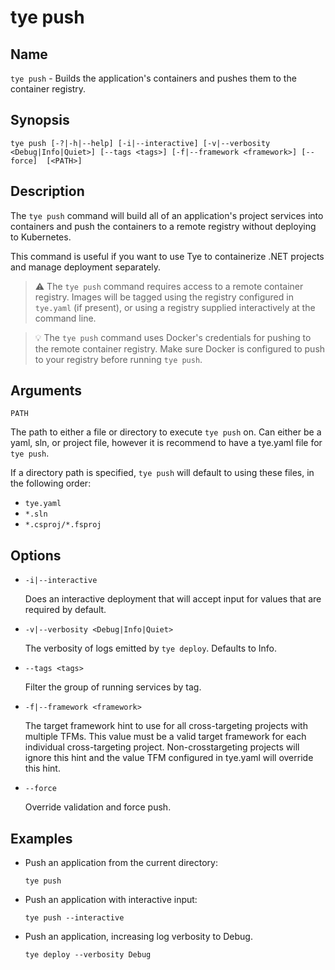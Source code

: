 # tye push

## Name

`tye push` - Builds the application's containers and pushes them to the container registry.

## Synopsis

```text
tye push [-?|-h|--help] [-i|--interactive] [-v|--verbosity <Debug|Info|Quiet>] [--tags <tags>] [-f|--framework <framework>] [--force]  [<PATH>]
```

## Description

The `tye push` command will build all of an application's project services into containers and push the containers to a remote registry without deploying to Kubernetes.

This command is useful if you want to use Tye to containerize .NET projects and manage deployment separately.

> :warning: The `tye push` command requires access to a remote container registry. Images will be tagged using the registry configured in `tye.yaml` (if present), or using a registry supplied interactively at the command line.

> :bulb: The `tye push` command uses Docker's credentials for pushing to the remote container registry. Make sure Docker is configured to push to your registry before running `tye push`.

## Arguments

`PATH`

The path to either a file or directory to execute `tye push` on. Can either be a yaml, sln, or project file, however it is recommend to have a tye.yaml file for `tye push`.

If a directory path is specified, `tye push` will default to using these files, in the following order:

- `tye.yaml`
- `*.sln`
- `*.csproj/*.fsproj`

## Options

- `-i|--interactive`

    Does an interactive deployment that will accept input for values that are required by default.

- `-v|--verbosity <Debug|Info|Quiet>`

    The verbosity of logs emitted by `tye deploy`. Defaults to Info.

- `--tags <tags>`

    Filter the group of running services by tag.

- `-f|--framework <framework>`

    The target framework hint to use for all cross-targeting projects with multiple TFMs. This value must be a valid target framework for each individual cross-targeting project. Non-crosstargeting projects will ignore this hint and the value TFM configured in tye.yaml will override this hint.

- `--force`

    Override validation and force push.

## Examples

- Push an application from the current directory:

    ```text
    tye push
    ```

- Push an application with interactive input:

    ```text
    tye push --interactive
    ```

- Push an application, increasing log verbosity to Debug.

    ```text
    tye deploy --verbosity Debug
    ```
